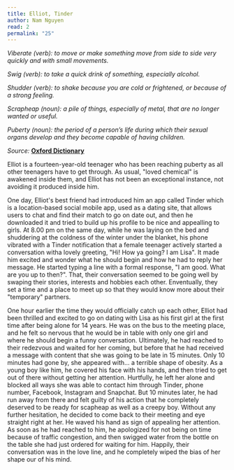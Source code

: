```yaml
---
title: Elliot, Tinder
author: Nam Nguyen
read: 2
permalink: "25"
---
```

*Viberate (verb): to move or make something move from side to side very quickly and with small movements.* 

*Swig (verb): to take a quick drink of something, especially alcohol.*

*Shudder (verb): to shake because you are cold or frightened, or because of a strong feeling.* 

*Scrapheap (noun): a pile of things, especially of metal, that are no longer wanted or useful.*

*Puberty (noun): the period of a person’s life during which their sexual organs develop and they become capable of having children.* 


_Source:_ [**Oxford Dictionary**](https://www.oxfordlearnersdictionaries.com/)


Elliot is a fourteen-year-old teenager who has been reaching puberty as all other teenagers have to get through. As usual, "loved chemical" is awakened inside them, and Elliot has not been an exceptional instance, not avoiding it produced inside him.

One day, Elliot's best friend had introduced him an app called Tinder which is a location-based social mobile app, used as a dating site, that allows users to chat and find their match to go on date out, and then he downloaded it and tried to build up his profile to be nice and appealling to girls. At 8.00 pm on the same day, while he was laying on the bed and shuddering at the coldness of the winter under the blanket, his phone vibrated with a Tinder notification that a female teenager actively started a conversation witha lovely greeting, "Hi! How ya going? I am Lisa".  It made him excited and wonder what he should begin and how he had to reply her message. He started typing a line with a formal response, "I am good. What are you up to then?". That, their conversation seemed to be going well by swaping their stories, interests and hobbies each other. Enventually, they set a time and a place to meet up so that they would know more about their "temporary" partners.

One hour earlier the time they would officially catch up each other, Elliot had been thrilled and excited to go on dating with Lisa as his first girl at the first time after being alone for 14 years. He was on the bus to the meeting place, and he felt so nervous that he would be in table with only one girl and where he should begin a funny conversation. Ultimately, he had reached to their redezvous and waited for her coming, but before that he had received a message with content that she was going to be late in 15 minutes. Only 10 minutes had gone by, she appeared with... a terrible shape of obesity. As a young boy like him, he covered his face with his hands, and then tried to get out of there without getting her attention. Hurtfully, he left her alone and blocked all ways  she was able to contact him through Tinder, phone number, Facebook, Instagram and Snapchat. But 10 minutes later, he had run away from there and felt guilty of his action that he completely deserved to be ready for scapheap as well as a creepy boy. Without any further hesitation, he decided to come back to their meeting and eye straight right at her. He waved his hand as sign of appealing her attention. As soon as he had reached to him, he apologized for not being on time because of traffic congestion, and then swigged water from the bottle on the table she had just ordered for waiting for him. Happily, their conversation was in the love line, and he completely wiped the bias of her shape our of his mind.
